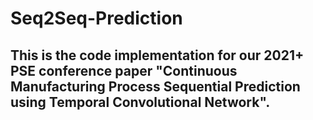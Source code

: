 # Seq2Seq-Prediction

## This is the code implementation for our 2021+ PSE conference paper "Continuous Manufacturing Process Sequential Prediction using Temporal Convolutional Network".
